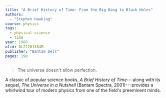 ```yaml
---
title: "A Brief History of Time: From the Big Bang to Black Holes"
authors:
  - "Stephen Hawking"
course: physics
tags:
  - physical-science
  - time
year: 1988
olid: OL22201384M
publisher: "Bantam Dell"
pages: 198
---
```


> The universe doesn't allow perfection.

A classic of popular science books, _A Brief History of Time_---along with its sequel, _The Universe in a Nutshell_ (Bantam Spectra, 2001)---provides a whirlwind tour of modern physics from one of the field's preeminent minds.
